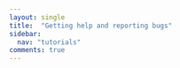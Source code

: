```yaml
---
layout: single
title:  "Getting help and reporting bugs"
sidebar:
  nav: "tutorials"
comments: true
---
```


